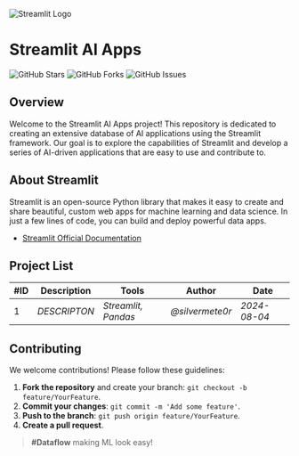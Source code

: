 ![Streamlit Logo](https://streamlit.io/images/brand/streamlit-logo-secondary-colormark-darktext.svg)

# Streamlit AI Apps

![GitHub Stars](https://img.shields.io/github/stars/Dataflow-kz/streamlit-ai-apps)
![GitHub Forks](https://img.shields.io/github/forks/Dataflow-kz/streamlit-ai-apps)
![GitHub Issues](https://img.shields.io/github/issues/Dataflow-kz/streamlit-ai-apps)

## Overview

Welcome to the Streamlit AI Apps project! This repository is dedicated to creating an extensive database of AI applications using the Streamlit framework. Our goal is to explore the capabilities of Streamlit and develop a series of AI-driven applications that are easy to use and contribute to.

## About Streamlit

Streamlit is an open-source Python library that makes it easy to create and share beautiful, custom web apps for machine learning and data science. In just a few lines of code, you can build and deploy powerful data apps.

- [Streamlit Official Documentation](https://docs.streamlit.io/)

## Project List

| #ID | Description                       | Tools   | Author      | Date       |
|-----|-----------------------------------|---------|-------------|------------|
| 1 |   *DESCRIPTON*   | *Streamlit, Pandas* | *@silvermete0r*   | *2024-08-04* |

## Contributing

We welcome contributions! Please follow these guidelines:

1. **Fork the repository** and create your branch: `git checkout -b feature/YourFeature`.
2. **Commit your changes**: `git commit -m 'Add some feature'`.
3. **Push to the branch**: `git push origin feature/YourFeature`.
4. **Create a pull request**.

> **\#Dataflow** making ML look easy!